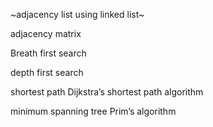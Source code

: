 ~adjacency list using linked list~

adjacency matrix

Breath first search 

depth first search

shortest path
    Dijkstra’s shortest path algorithm

minimum spanning tree
    Prim’s algorithm
